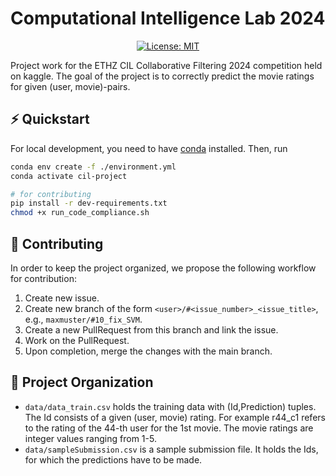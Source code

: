 # Computational Intelligence Lab 2024
<div align="center">

[![License: MIT](https://img.shields.io/badge/License-MIT-yellow.svg)](https://opensource.org/licenses/MIT)

</div>
Project work for the ETHZ CIL Collaborative Filtering 2024 competition held on kaggle. The goal of the project is to correctly predict the movie ratings for given (user, movie)-pairs.

## ⚡️ Quickstart
For local development, you need to have [conda](https://conda.io/projects/conda/en/latest/user-guide/install/index.html) installed. Then, run
```bash
conda env create -f ./environment.yml
conda activate cil-project

# for contributing
pip install -r dev-requirements.txt
chmod +x run_code_compliance.sh
```

## 🤝 Contributing
In order to keep the project organized, we propose the following workflow for contribution:
1. Create new issue.
1. Create new branch of the form ```<user>/#<issue_number>_<issue_title>```, e.g., ```maxmuster/#10_fix_SVM```.
1. Create a new PullRequest from this branch and link the issue.
1. Work on the PullRequest.
1. Upon completion, merge the changes with the main branch.

## 📂 Project Organization
- ```data/data_train.csv``` holds the training data with (Id,Prediction) tuples. The Id consists of a given (user, movie) rating. For example r44_c1 refers to the rating of the 44-th user for the 1st movie. The movie ratings are integer values ranging from 1-5.
- ```data/sampleSubmission.csv``` is a sample submission file. It holds the Ids, for which the predictions have to be made.